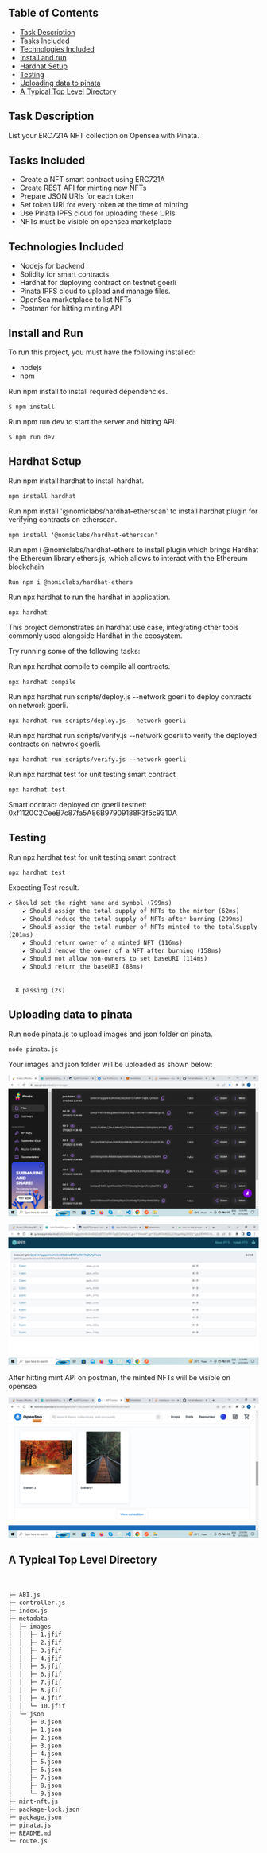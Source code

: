 ## Table of Contents

- [Task Description](#task-description)
- [Tasks Included](#tasks-included)
- [Technologies Included](#technologies-included)
- [Install and run](#install-and-run)
- [Hardhat Setup](#hardhat-setup)
- [Testing](#testing)
- [Uploading data to pinata](#uploading-data-to-pinata)
- [A Typical Top Level Directory](#a-typical-top-level-directory)

## Task Description

List your ERC721A NFT collection on Opensea with Pinata.

## Tasks Included

- Create a NFT smart contract using ERC721A
- Create REST API for minting new NFTs
- Prepare JSON URIs for each token
- Set token URI for every token at the time of minting
- Use Pinata IPFS cloud for uploading these URIs
- NFTs must be visible on opensea marketplace

## Technologies Included

- Nodejs for backend
- Solidity for smart contracts
- Hardhat for deploying contract on testnet goerli
- Pinata IPFS cloud to upload and manage files.
- OpenSea marketplace to list NFTs
- Postman for hitting minting API

## Install and Run

To run this project, you must have the following installed:

- nodejs
- npm

Run npm install to install required dependencies.

```
$ npm install
```

Run npm run dev to start the server and hitting API.

```
$ npm run dev
```

## Hardhat Setup

Run npm install hardhat to install hardhat.

```
npm install hardhat
```

Run npm install '@nomiclabs/hardhat-etherscan' to install hardhat plugin for verifying contracts on etherscan.

```
npm install '@nomiclabs/hardhat-etherscan'
```

Run npm i @nomiclabs/hardhat-ethers to install plugin which brings Hardhat the Ethereum library ethers.js, which allows to interact with the Ethereum blockchain

```
Run npm i @nomiclabs/hardhat-ethers
```

Run npx hardhat to run the hardhat in application.

```
npx hardhat
```

This project demonstrates an hardhat use case, integrating other tools commonly used alongside Hardhat in the ecosystem.

Try running some of the following tasks:

Run npx hardhat compile to compile all contracts.

```
npx hardhat compile
```

Run npx hardhat run scripts/deploy.js --network goerli to deploy contracts on network goerli.

```
npx hardhat run scripts/deploy.js --network goerli
```

Run npx hardhat run scripts/verify.js --network goerli to verify the deployed contracts on netwrok goerli.

```
npx hardhat run scripts/verify.js --network goerli
```

Run npx hardhat test for unit testing smart contract

```
npx hardhat test
```

Smart contract deployed on goerli testnet: 0xf1120C2CeeB7c87fa5A86B97909188F3f5c9310A

## Testing

Run npx hardhat test for unit testing smart contract

```
npx hardhat test
```

Expecting Test result.

```
✔ Should set the right name and symbol (799ms)
    ✔ Should assign the total supply of NFTs to the minter (62ms)
    ✔ Should reduce the total supply of NFTs after burning (299ms)
    ✔ Should assign the total number of NFTs minted to the totalSupply (201ms)
    ✔ Should return owner of a minted NFT (116ms)
    ✔ Should remove the owner of a NFT after burning (158ms)
    ✔ Should not allow non-owners to set baseURI (114ms)
    ✔ Should return the baseURI (88ms)


  8 passing (2s)
```

## Uploading data to pinata

Run node pinata.js to upload images and json folder on pinata.

```
node pinata.js
```

Your images and json folder will be uploaded as shown below:

![uploaded images](./pinata_images/artImages.png?raw=true "Optional Title")

![uploaded json folder image](./pinata_images/jsonFolder.png?raw=true "Optional Title")

After hitting mint API on postman, the minted NFTs will be visible on opensea

![uploaded json folder image](./pinata_images/openSea.png?raw=true "Optional Title")

## A Typical Top Level Directory

```


├─ ABI.js
├─ controller.js
├─ index.js
├─ metadata
│  ├─ images
│  │  ├─ 1.jfif
│  │  ├─ 2.jfif
│  │  ├─ 3.jfif
│  │  ├─ 4.jfif
│  │  ├─ 5.jfif
│  │  ├─ 6.jfif
│  │  ├─ 7.jfif
│  │  ├─ 8.jfif
│  │  ├─ 9.jfif
│  │  └─ 10.jfif
│  └─ json
│     ├─ 0.json
│     ├─ 1.json
│     ├─ 2.json
│     ├─ 3.json
│     ├─ 4.json
│     ├─ 5.json
│     ├─ 6.json
│     ├─ 7.json
│     ├─ 8.json
│     └─ 9.json
├─ mint-nft.js
├─ package-lock.json
├─ package.json
├─ pinata.js
├─ README.md
└─ route.js

```
